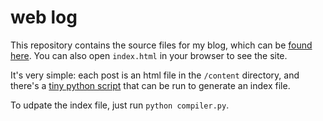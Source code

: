 # web log

This repository contains the source files for my blog, which can be [found here](https://onedimension.net). You can also open `index.html` in your browser to see the site.

It's very simple: each post is an html file in the `/content` directory, and there's a [tiny python script](/compiler.py) that can be run to generate an index file.

To udpate the index file, just run `python compiler.py`.
